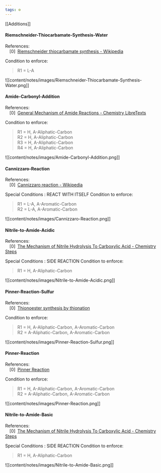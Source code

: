 ```yaml
---
tags: ⚙️
---
```

[[Additions]]

#### Riemschneider-Thiocarbamate-Synthesis-Water

References:   
 [0] [Riemschneider thiocarbamate synthesis - Wikipedia](https://en.wikipedia.org/wiki/Riemschneider_thiocarbamate_synthesis)  
 


 
  Condition to enforce: 
> R1 = L-A  
> 




![[content/notes/images/Riemschneider-Thiocarbamate-Synthesis-Water.png]]

#### Amide-Carbonyl-Addition

References:   
 [0] [General Mechanism of Amide Reactions - Chemistry LibreTexts](https://chem.libretexts.org/Bookshelves/Organic_Chemistry/Supplemental_Modules_(Organic_Chemistry)/Amides/Reactivity_of_Amides/General_Mechanism_of_Amide_Reactions)  
 


 
  Condition to enforce: 
> R1 = H, A-Aliphatic-Carbon  
> R2 = H, A-Aliphatic-Carbon  
> R3 = H, A-Aliphatic-Carbon  
> R4 = H, A-Aliphatic-Carbon  
> 




![[content/notes/images/Amide-Carbonyl-Addition.png]]

#### Cannizzaro-Reaction

References:   
 [0] [Cannizzaro reaction - Wikipedia](https://en.wikipedia.org/wiki/Cannizzaro_reaction)  
 


 Special Conditions : REACT WITH ITSELF 
  Condition to enforce: 
> R1 = L-A, A-Aromatic-Carbon  
> R2 = L-A, A-Aromatic-Carbon  
> 




![[content/notes/images/Cannizzaro-Reaction.png]]

#### Nitrile-to-Amide-Acidic

References:   
 [0] [The Mechanism of Nitrile Hydrolysis To Carboxylic Acid - Chemistry Steps](https://www.chemistrysteps.com/the-mechanism-of-nitrile-hydrolysis-to-carboxylic-acid/)  
 


 Special Conditions : SIDE REACTION 
  Condition to enforce: 
> R1 = H, A-Aliphatic-Carbon  
> 




![[content/notes/images/Nitrile-to-Amide-Acidic.png]]

#### Pinner-Reaction-Sulfur

References:   
 [0] [Thionoester synthesis by thionation](https://www.organic-chemistry.org/synthesis/C2S/thionoesters.shtm)  
 


 
  Condition to enforce: 
> R1 = H, A-Aliphatic-Carbon, A-Aromatic-Carbon  
> R2 = A-Aliphatic-Carbon, A-Aromatic-Carbon  
> 




![[content/notes/images/Pinner-Reaction-Sulfur.png]]

#### Pinner-Reaction

References:   
 [0] [Pinner Reaction](https://www.organic-chemistry.org/namedreactions/pinner-reaction.shtm)  
 


 
  Condition to enforce: 
> R1 = H, A-Aliphatic-Carbon, A-Aromatic-Carbon  
> R2 = A-Aliphatic-Carbon, A-Aromatic-Carbon  
> 




![[content/notes/images/Pinner-Reaction.png]]

#### Nitrile-to-Amide-Basic

References:   
 [0] [The Mechanism of Nitrile Hydrolysis To Carboxylic Acid - Chemistry Steps](https://www.chemistrysteps.com/the-mechanism-of-nitrile-hydrolysis-to-carboxylic-acid/)  
 


 Special Conditions : SIDE REACTION 
  Condition to enforce: 
> R1 = H, A-Aliphatic-Carbon  
> 




![[content/notes/images/Nitrile-to-Amide-Basic.png]]

